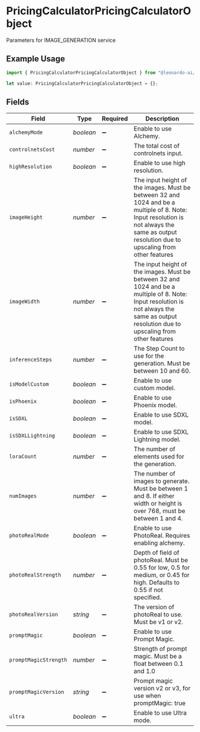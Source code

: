 # PricingCalculatorPricingCalculatorObject

Parameters for IMAGE_GENERATION service

## Example Usage

```typescript
import { PricingCalculatorPricingCalculatorObject } from "@leonardo-ai/sdk/sdk/models/operations";

let value: PricingCalculatorPricingCalculatorObject = {};
```

## Fields

| Field                                                                                                                                                                                       | Type                                                                                                                                                                                        | Required                                                                                                                                                                                    | Description                                                                                                                                                                                 |
| ------------------------------------------------------------------------------------------------------------------------------------------------------------------------------------------- | ------------------------------------------------------------------------------------------------------------------------------------------------------------------------------------------- | ------------------------------------------------------------------------------------------------------------------------------------------------------------------------------------------- | ------------------------------------------------------------------------------------------------------------------------------------------------------------------------------------------- |
| `alchemyMode`                                                                                                                                                                               | *boolean*                                                                                                                                                                                   | :heavy_minus_sign:                                                                                                                                                                          | Enable to use Alchemy.                                                                                                                                                                      |
| `controlnetsCost`                                                                                                                                                                           | *number*                                                                                                                                                                                    | :heavy_minus_sign:                                                                                                                                                                          | The total cost of controlnets input.                                                                                                                                                        |
| `highResolution`                                                                                                                                                                            | *boolean*                                                                                                                                                                                   | :heavy_minus_sign:                                                                                                                                                                          | Enable to use high resolution.                                                                                                                                                              |
| `imageHeight`                                                                                                                                                                               | *number*                                                                                                                                                                                    | :heavy_minus_sign:                                                                                                                                                                          | The input height of the images. Must be between 32 and 1024 and be a multiple of 8. Note: Input resolution is not always the same as output resolution due to upscaling from other features |
| `imageWidth`                                                                                                                                                                                | *number*                                                                                                                                                                                    | :heavy_minus_sign:                                                                                                                                                                          | The input height of the images. Must be between 32 and 1024 and be a multiple of 8. Note: Input resolution is not always the same as output resolution due to upscaling from other features |
| `inferenceSteps`                                                                                                                                                                            | *number*                                                                                                                                                                                    | :heavy_minus_sign:                                                                                                                                                                          | The Step Count to use for the generation. Must be between 10 and 60.                                                                                                                        |
| `isModelCustom`                                                                                                                                                                             | *boolean*                                                                                                                                                                                   | :heavy_minus_sign:                                                                                                                                                                          | Enable to use custom model.                                                                                                                                                                 |
| `isPhoenix`                                                                                                                                                                                 | *boolean*                                                                                                                                                                                   | :heavy_minus_sign:                                                                                                                                                                          | Enable to use Phoenix model.                                                                                                                                                                |
| `isSDXL`                                                                                                                                                                                    | *boolean*                                                                                                                                                                                   | :heavy_minus_sign:                                                                                                                                                                          | Enable to use SDXL model.                                                                                                                                                                   |
| `isSDXLLightning`                                                                                                                                                                           | *boolean*                                                                                                                                                                                   | :heavy_minus_sign:                                                                                                                                                                          | Enable to use SDXL Lightning model.                                                                                                                                                         |
| `loraCount`                                                                                                                                                                                 | *number*                                                                                                                                                                                    | :heavy_minus_sign:                                                                                                                                                                          | The number of elements used for the generation.                                                                                                                                             |
| `numImages`                                                                                                                                                                                 | *number*                                                                                                                                                                                    | :heavy_minus_sign:                                                                                                                                                                          | The number of images to generate. Must be between 1 and 8. If either width or height is over 768, must be between 1 and 4.                                                                  |
| `photoRealMode`                                                                                                                                                                             | *boolean*                                                                                                                                                                                   | :heavy_minus_sign:                                                                                                                                                                          | Enable to use PhotoReal. Requires enabling alchemy.                                                                                                                                         |
| `photoRealStrength`                                                                                                                                                                         | *number*                                                                                                                                                                                    | :heavy_minus_sign:                                                                                                                                                                          | Depth of field of photoReal. Must be 0.55 for low, 0.5 for medium, or 0.45 for high. Defaults to 0.55 if not specified.                                                                     |
| `photoRealVersion`                                                                                                                                                                          | *string*                                                                                                                                                                                    | :heavy_minus_sign:                                                                                                                                                                          | The version of photoReal to use. Must be v1 or v2.                                                                                                                                          |
| `promptMagic`                                                                                                                                                                               | *boolean*                                                                                                                                                                                   | :heavy_minus_sign:                                                                                                                                                                          | Enable to use Prompt Magic.                                                                                                                                                                 |
| `promptMagicStrength`                                                                                                                                                                       | *number*                                                                                                                                                                                    | :heavy_minus_sign:                                                                                                                                                                          | Strength of prompt magic. Must be a float between 0.1 and 1.0                                                                                                                               |
| `promptMagicVersion`                                                                                                                                                                        | *string*                                                                                                                                                                                    | :heavy_minus_sign:                                                                                                                                                                          | Prompt magic version v2 or v3, for use when promptMagic: true                                                                                                                               |
| `ultra`                                                                                                                                                                                     | *boolean*                                                                                                                                                                                   | :heavy_minus_sign:                                                                                                                                                                          | Enable to use Ultra mode.                                                                                                                                                                   |